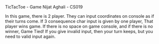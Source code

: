 TicTacToe - Game
Nijat Aghali - CS019

In this game, there is 2 player. They can input coordinates on console as if their turns come.
If 3 consequence char input is given by one player, That player wins game.
If there is no space on game console, and if there is no winner, Game Tied!
If you give invalid input, then your turn keeps, but you need to valid input again.
